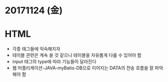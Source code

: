 20171124 (金)
===

# HTML
* 각종 태그들에 익숙해지자
* 테이블 관련은 계속 쓸 것 같으니 테이블을 자유롭게 다룰 수 있어야 함
* input 태그의 type에 따라 기능들이 달라진다 
* 웹 어플리케이션-JAVA-myBatis-DB으로 이어지는 DATA의 전송 흐름을 잘 파악해야 함
